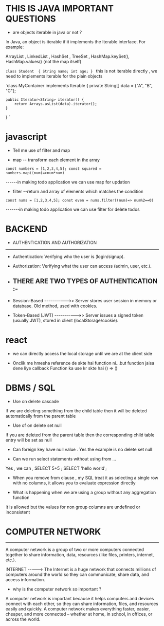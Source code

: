 
# THIS IS JAVA IMPORTANT QUESTIONS 
* are objects iterable in java or not ?

In Java, an object is iterable if it implements the Iterable interface. For example:

ArrayList , LinkedList , HashSet , TreeSet , HashMap.keySet(), HashMap.values() (not the map itself)

`class Student 
{
    String name;
    int age;
}
`
this is not iterable directly , we need to implements iterable for the plain objects

`class MyContainer implements Iterable<String> {
    private String[] data = {"A", "B", "C"};

    public Iterator<String> iterator() {
        return Arrays.asList(data).iterator();
    }
}
`






# javascript 

* Tell me use of filter and map 


* map -- transform each element in the array

` const numbers = [1,2,3,4,5];
const squared = numbers.map((num)=>num*num) `

------in making todo application we can use map for updation 

* filter --return and array of elements which matches the condition 

`const nums = [1,2,3,4,5];
const even = nums.filter((num)=> num%2==0)`

-------in making todo application we can use filter for delete todos 



# BACKEND
* AUTHENTICATION AND AUTHORIZATION 
-----------------------------------
* Authentication: Verifying who the user is (login/signup).

* Authorization: Verifying what the user can access (admin, user, etc.).

* THERE ARE TWO TYPES OF AUTHENTICATION :-
  -------------------------------------

* Session-Based	----------->> Server stores user session in memory or database. Old method, used with cookies.
* Token-Based (JWT)	----------->> Server issues a signed token (usually JWT), stored in client (localStorage/cookie).






# react 

* we can directly access the local storage until we are at the client side 

* Onclik me hmesha reference de skte hai function ni...but function jaisa dene liye callback Function ka use kr skte hai () => () 




# DBMS / SQL 

* Use on delete cascade 

If we are deleting something from the child table then it will be deleted automatically from the parent table

* Use of on delete set null

 If you are deleted from the parent table then the corresponding child table entry will be set as null

* Can foreign key have null value .
Yes the example is no delete set null


* Can we run select statements without using from ...

Yes , we can ,
SELECT 5+5 ;
SELECT  'hello world';

* When you remove from clause , my SQL treat it as selecting a single row with no columns, it allows you to evaluate expression directly 

* What is happening when we are using a group without any aggregation function

It is allowed but the values for non group columns are undefined or inconsistent


# COMPUTER NETWORK 
--------------------------------------------------------------------------------------------------------------------------------------------
A computer network is a group of two or more computers connected together to share information, data, resources (like files, printers, internet, etc.).

INTERNET -----> The Internet is a huge network that connects millions of computers around the world so they can communicate, share data, and access information.

* why is the computer network so important ?

A computer network is important because it helps computers and devices connect with each other, so they can share information, files, and resources easily and quickly.
A computer network makes everything faster, easier, cheaper, and more connected – whether at home, in school, in offices, or across the world.

